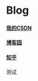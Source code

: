 # Blog  

#### [我的CSDN](https://blog.csdn.net/u014308841)
#### [博客园](http://www.cnblogs.com/hanwen1014/)
#### [知乎](https://www.zhihu.com/people/funnyzhang/activities)
测试
